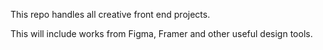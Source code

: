 This repo handles all creative front end projects.

This will include works from Figma, Framer and other useful design tools.

